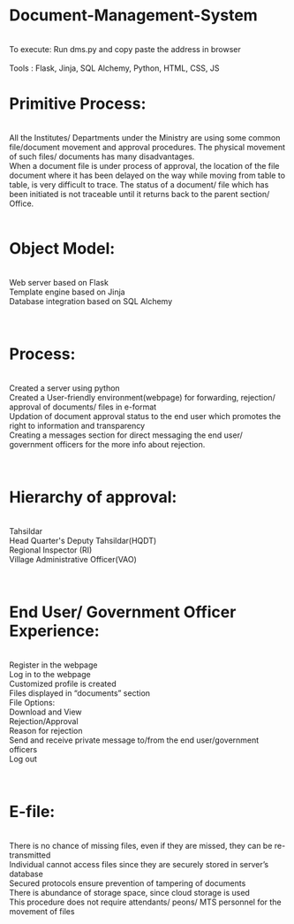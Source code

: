 # Document-Management-System
<br/>
To execute: Run dms.py and copy paste the address in browser
<br/>
<br/>
Tools : Flask, Jinja, SQL Alchemy, Python, HTML, CSS, JS
<br/>

# Primitive Process:
<br/>			    All the Institutes/ Departments under the Ministry are using some common file/document movement and approval procedures. The physical movement of such files/ documents has many disadvantages. 
<br/>			    When a document file is under process of approval, the location of the file document where it has been delayed on the way while moving from table to table, is very difficult to trace. The status of a document/ file which has been initiated is not traceable until it returns back to the parent section/ Office.  
<br/>

# Object Model: 
<br/>   Web server based on Flask
<br/>   Template engine based on Jinja
<br/>   Database integration based on SQL Alchemy


<br/>

# Process: 
<br/> Created a server using python
<br/> Created a User-friendly environment(webpage) for forwarding, rejection/ approval of documents/ files in e-format
<br/> Updation of document approval status to the end user which promotes the right to information and transparency
<br/> Creating a messages section for direct messaging the end user/ government officers for the more info about rejection.

<br/>

# Hierarchy of approval:
<br/>   Tahsildar
<br/>   Head Quarter's Deputy Tahsildar(HQDT)
<br/>   Regional Inspector (RI)
<br/>   Village Administrative Officer(VAO)


<br/>

# End User/ Government Officer Experience:
 
<br/>   Register in the webpage
<br/>   Log in to the webpage
<br/>   Customized profile is created
<br/>   Files displayed in “documents” section
<br/>   File Options: 
<br/>    Download and View
<br/>    Rejection/Approval
<br/>    Reason for rejection
<br/>   Send and receive private message to/from the end user/government officers
<br/>   Log out
<br/>

<br/>

# E-file:
<br/>   There is no chance of missing files, even if they are missed, they can be re-transmitted
<br/>   Individual cannot access files since they are securely stored in server’s database
<br/>   Secured protocols ensure prevention of tampering of documents
<br/>   There is abundance of storage space, since cloud storage is used
<br/>   This procedure does not require attendants/ peons/ MTS personnel for the movement of files


